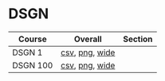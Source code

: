 # DSGN

| Course | Overall | Section |
| ------ | ------- | ------- |
| DSGN 1 | [csv](https://github.com/UCSD-Historical-Enrollment-Data/2025Summer1/blob/main/overall/DSGN%201.csv), [png](https://raw.githubusercontent.com/UCSD-Historical-Enrollment-Data/2025Summer1/main/plot_overall/DSGN%201.png), [wide](https://raw.githubusercontent.com/UCSD-Historical-Enrollment-Data/2025Summer1/main/plot_overall_wide/DSGN%201.png) |  |
| DSGN 100 | [csv](https://github.com/UCSD-Historical-Enrollment-Data/2025Summer1/blob/main/overall/DSGN%20100.csv), [png](https://raw.githubusercontent.com/UCSD-Historical-Enrollment-Data/2025Summer1/main/plot_overall/DSGN%20100.png), [wide](https://raw.githubusercontent.com/UCSD-Historical-Enrollment-Data/2025Summer1/main/plot_overall_wide/DSGN%20100.png) |  |
